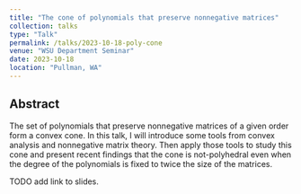 ```yaml
---
title: "The cone of polynomials that preserve nonnegative matrices"
collection: talks
type: "Talk"
permalink: /talks/2023-10-18-poly-cone
venue: "WSU Department Seminar"
date: 2023-10-18
location: "Pullman, WA"
---
```


## Abstract 

The set of polynomials that preserve nonnegative matrices of a given order form a convex cone. In this talk, I will introduce some tools from convex analysis and nonnegative matrix theory. Then apply those tools to study this cone and present recent findings that the cone is not-polyhedral even when the degree of the polynomials is fixed to twice the size of the matrices. 

TODO add link to slides.